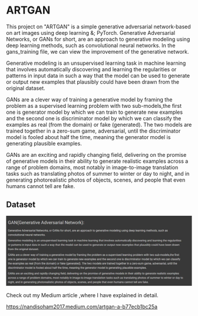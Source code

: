 # ARTGAN
This project on "ARTGAN" is a simple generative adversarial network-based on art images using deep learning &; PyTorch.
Generative Adversarial Networks, or GANs for short, are an approach to generative modeling using deep learning methods, such as convolutional neural networks.
In the gans_training file, we can view the improvement of the generative network.

Generative modeling is an unsupervised learning task in machine learning that involves automatically discovering and learning the regularities or patterns in input data in such a way that the model can be used to generate or output new examples that plausibly could have been drawn from the original dataset.

GANs are a clever way of training a generative model by framing the problem as a supervised learning problem with two sub-models,the first one is generator model by which we can train to generate new examples and the second one is discriminator model by which we can classify the examples as real (from the domain) or fake (generated). The two models are trained together in a zero-sum game, adversarial, until the discriminator model is fooled about half the time, meaning the generator model is generating plausible examples.

GANs are an exciting and rapidly changing field, delivering on the promise of generative models in their ability to generate realistic examples across a range of problem domains, most notably in image-to-image translation tasks such as translating photos of summer to winter or day to night, and in generating photorealistic photos of objects, scenes, and people that even humans cannot tell are fake.

Dataset
----
![UI](1.jpg)























Check out my Medium article ,where I have explained in detail.

https://nandisoham2017.medium.com/artgan-a-b77ecb1bc25a
